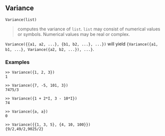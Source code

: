 ## Variance

```
Variance(list)
```

> computes the variance of `list`. `list` may consist of numerical values or symbols. Numerical values may be real or complex.

`Variance({{a1, a2, ...}, {b1, b2, ...}, ...})` will yield
`{Variance({a1, b1, ...}, Variance({a2, b2, ...}), ...}`.

   
### Examples

```
>> Variance({1, 2, 3})
1

>> Variance({7, -5, 101, 3})
7475/3

>> Variance({1 + 2*I, 3 - 10*I})
74

>> Variance({a, a})
0

>> Variance({{1, 3, 5}, {4, 10, 100}})
{9/2,49/2,9025/2}
```

